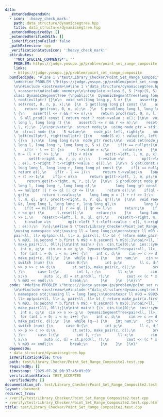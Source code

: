 ```yaml
---
data:
  _extendedDependsOn:
  - icon: ':heavy_check_mark:'
    path: data_structure/dynamicsegtree.hpp
    title: data_structure/dynamicsegtree.hpp
  _extendedRequiredBy: []
  _extendedVerifiedWith: []
  _isVerificationFailed: false
  _pathExtension: cpp
  _verificationStatusIcon: ':heavy_check_mark:'
  attributes:
    '*NOT_SPECIAL_COMMENTS*': ''
    PROBLEM: https://judge.yosupo.jp/problem/point_set_range_composite
    links:
    - https://judge.yosupo.jp/problem/point_set_range_composite
  bundledCode: "#line 1 \"test/Library_Checker/Point_Set_Range_Composite2.test.cpp\"\
    \n#define PROBLEM \"https://judge.yosupo.jp/problem/point_set_range_composite\"\
    \n\n#include <iostream>\n#line 1 \"data_structure/dynamicsegtree.hpp\"\n#include\
    \ <cassert>\n#include <memory>\n\ntemplate <class S, S (*op)(S, S), S (*e)()>\n\
    class DynamicSegmentTree {\npublic:\n  DynamicSegmentTree(long long _n) : n(_n),\
    \ root(nullptr) {}\n\n  void set(long long p, S x) {\n    assert(p < n);\n   \
    \ set(root, 0, n, p, x);\n  }\n  S get(long long p) const {\n    assert(p < n);\n\
    \    return get(root, 0, n, p);\n  }\n  S prod(long long l, long long r) const\
    \ {\n    assert(l <= r && r <= n);\n    return prod(root, 0, n, l, r);\n  }\n\n\
    \  S all_prod() const { return root ? root->value : e(); }\n\n  void reset(long\
    \ long l, long long r) {\n    assert(l <= r && r <= n);\n    reset(root, 0, n,\
    \ l, r);\n  }\n\nprivate:\n  struct node;\n  using node_ptr = std::unique_ptr<node>;\n\
    \n  struct node {\n    S value;\n    node_ptr left, right;\n    node() : value(e()),\
    \ left(nullptr), right(nullptr) {}\n    node(S v) : value(v), left(nullptr), right(nullptr)\
    \ {}\n  };\n\n  long long n;\n  node_ptr root;\n\n  void set(node_ptr &t, long\
    \ long l, long long r, long long p, S x) {\n    if(t == nullptr)\n      t = std::make_unique<node>();\n\
    \    if(r - l == 1) {\n      t->value = x;\n      return;\n    }\n    long long\
    \ m = (l + r) >> 1;\n    if(p < m)\n      set(t->left, l, m, p, x);\n    else\n\
    \      set(t->right, m, r, p, x);\n    t->value =\n        op(t->left ? t->left->value\
    \ : e(), t->right ? t->right->value : e());\n  }\n\n  S get(const node_ptr &t,\
    \ long long l, long long r, long long p) const {\n    if(t == nullptr)\n     \
    \ return e();\n    if(r - l == 1)\n      return t->value;\n    long long m = (l\
    \ + r) >> 1;\n    if(p < m)\n      return get(t->left, l, m, p);\n    else\n \
    \     return get(t->right, m, r, p);\n  }\n\n  S prod(const node_ptr &t, long\
    \ long l, long long r, long long ql,\n         long long qr) const {\n    if(t\
    \ == nullptr || r <= ql || qr <= l)\n      return e();\n    if(ql <= l && r <=\
    \ qr)\n      return t->value;\n    long long m = (l + r) >> 1;\n    return op(prod(t->left,\
    \ l, m, ql, qr), prod(t->right, m, r, ql, qr));\n  }\n\n  void reset(node_ptr\
    \ &t, long long l, long long r, long long ql,\n             long long qr) {\n\
    \    if(t == nullptr || r <= ql || qr <= l)\n      return;\n    if(ql <= l &&\
    \ r <= qr) {\n      t.reset();\n      return;\n    }\n    long long m = (l + r)\
    \ >> 1;\n    reset(t->left, l, m, ql, qr);\n    reset(t->right, m, r, ql, qr);\n\
    \    t->value =\n        op(t->left ? t->left->value : e(), t->right ? t->right->value\
    \ : e());\n  }\n};\n#line 5 \"test/Library_Checker/Point_Set_Range_Composite2.test.cpp\"\
    \nusing namespace std;\nusing ll = long long;\n\nconstexpr ll m93 = 998244353ll;\n\
    pair<ll, ll> op(pair<ll, ll> a, pair<ll, ll> b) { return make_pair(a.first * b.first\
    \ % m93, (a.second * b.first % m93 + b.second) % m93);}\npair<ll, ll> e() { return\
    \ make_pair(1ll, 0ll);}\n\nint main() {\n  cin.tie(0);\n  ios::sync_with_stdio(0);\n\
    \  int n, q;\n  cin >> n >> q;\n  DynamicSegmentTree<pair<ll, ll>, op, e> st(n);\n\
    \  for (int i = 0; i < n; i++) {\n    int c, d;\n    cin >> c >> d;\n    st.set(i,\
    \ make_pair(c, d));\n  }\n  while (q--) {\n    int num;\n    cin >> num;\n   \
    \ switch (num) {\n      case 0:{\n        int p;\n        ll c, d;\n        cin\
    \ >> p >> c >> d;\n        st.set(p, make_pair(c, d));\n        break;\n     \
    \ }\n      case 1:{\n        int l, r;\n        ll x;\n        cin >> l >> r >>\
    \ x;\n        auto [c, d] = st.prod(l, r);\n        cout << (c * x % m93 + d)\
    \ % m93 << endl;\n        break;\n      }\n    }\n  }\n}\n"
  code: "#define PROBLEM \"https://judge.yosupo.jp/problem/point_set_range_composite\"\
    \n\n#include <iostream>\n#include \"data_structure/dynamicsegtree.hpp\"\nusing\
    \ namespace std;\nusing ll = long long;\n\nconstexpr ll m93 = 998244353ll;\npair<ll,\
    \ ll> op(pair<ll, ll> a, pair<ll, ll> b) { return make_pair(a.first * b.first\
    \ % m93, (a.second * b.first % m93 + b.second) % m93);}\npair<ll, ll> e() { return\
    \ make_pair(1ll, 0ll);}\n\nint main() {\n  cin.tie(0);\n  ios::sync_with_stdio(0);\n\
    \  int n, q;\n  cin >> n >> q;\n  DynamicSegmentTree<pair<ll, ll>, op, e> st(n);\n\
    \  for (int i = 0; i < n; i++) {\n    int c, d;\n    cin >> c >> d;\n    st.set(i,\
    \ make_pair(c, d));\n  }\n  while (q--) {\n    int num;\n    cin >> num;\n   \
    \ switch (num) {\n      case 0:{\n        int p;\n        ll c, d;\n        cin\
    \ >> p >> c >> d;\n        st.set(p, make_pair(c, d));\n        break;\n     \
    \ }\n      case 1:{\n        int l, r;\n        ll x;\n        cin >> l >> r >>\
    \ x;\n        auto [c, d] = st.prod(l, r);\n        cout << (c * x % m93 + d)\
    \ % m93 << endl;\n        break;\n      }\n    }\n  }\n}"
  dependsOn:
  - data_structure/dynamicsegtree.hpp
  isVerificationFile: true
  path: test/Library_Checker/Point_Set_Range_Composite2.test.cpp
  requiredBy: []
  timestamp: '2025-07-26 00:37:45+09:00'
  verificationStatus: TEST_ACCEPTED
  verifiedWith: []
documentation_of: test/Library_Checker/Point_Set_Range_Composite2.test.cpp
layout: document
redirect_from:
- /verify/test/Library_Checker/Point_Set_Range_Composite2.test.cpp
- /verify/test/Library_Checker/Point_Set_Range_Composite2.test.cpp.html
title: test/Library_Checker/Point_Set_Range_Composite2.test.cpp
---
```

